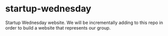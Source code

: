 # startup-wednesday
Startup Wednesday website. We will be incrementally adding to this repo in order to build a website that represents our group.
